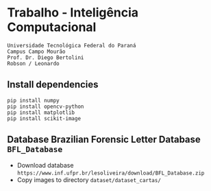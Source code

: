 # Trabalho - Inteligência Computacional

```
Universidade Tecnológica Federal do Paraná
Campus Campo Mourão
Prof. Dr. Diego Bertolini
Robson / Leonardo
```

## Install dependencies

```
pip install numpy
pip install opencv-python
pip install matplotlib
pip install scikit-image
```

## Database Brazilian Forensic Letter Database `BFL_Database`

- Download database `https://www.inf.ufpr.br/lesoliveira/download/BFL_Database.zip`
- Copy images to directory `dataset/dataset_cartas/`